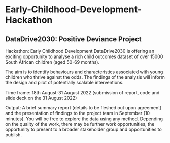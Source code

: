 # Early-Childhood-Development-Hackathon
## DataDrive2030: Positive Deviance Project
Hackathon: Early Childhood Development
DataDrive2030 is offering an exciting opportunity to analyse a rich child outcomes dataset of over 15000 South African children (aged 50-69 months).

The aim is to identify behaviours and characteristics associated with young children who thrive against the odds. The findings of the analysis will inform the design and pilot of potentially scalable interventions.

Time frame: 18th August-31 August 2022 (submission of report, code and slide deck on the 31 August 2022)

Output: A brief summary report (details to be fleshed out upon agreement) and the presentation of findings to the project team in September (10 minutes). You will be free to explore the data using any method. Depending on the quality of the work, there may be further work opportunities, the opportunity to present to a broader stakeholder group and opportunities to publish.


